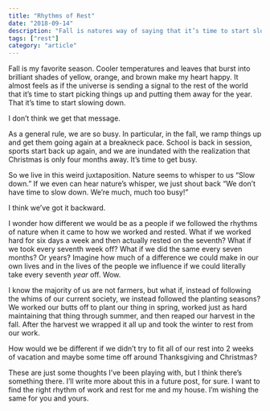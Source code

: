 ```yaml
---
title: "Rhythms of Rest"
date: "2018-09-14"
description: "Fall is natures way of saying that it’s time to start slowing down."
tags: ["rest"]
category: "article"
---
```


Fall is my favorite season. Cooler temperatures and leaves that burst into brilliant shades of yellow, orange, and brown make my heart happy. It almost feels as if the universe is sending a signal to the rest of the world that it’s time to start picking things up and putting them away for the year. That it’s time to start slowing down.

I don’t think we get that message.

As a general rule, we are so busy. In particular, in the fall, we ramp things up and get them going again at a breakneck pace. School is back in session, sports start back up again, and we are inundated with the realization that Christmas is only four months away. It’s time to get busy.

So we live in this weird juxtaposition. Nature seems to whisper to us “Slow down.” If we even can hear nature’s whisper, we just shout back “We don’t have time to slow down. We’re much, much too busy!”

I think we’ve got it backward.

I wonder how different we would be as a people if we followed the rhythms of nature when it came to how we worked and rested. What if we worked hard for six days a week and then actually rested on the seventh? What if we took every seventh week off? What if we did the same every seven months? Or years? Imagine how much of a difference we could make in our own lives and in the lives of the people we influence if we could literally take every seventh _year_ off. Wow.

I know the majority of us are not farmers, but what if, instead of following the whims of our current society, we instead followed the planting seasons? We worked our butts off to plant our thing in spring, worked just as hard maintaining that thing through summer, and then reaped our harvest in the fall. After the harvest we wrapped it all up and took the winter to rest from our work.

How would we be different if we didn’t try to fit all of our rest into 2 weeks of vacation and maybe some time off around Thanksgiving and Christmas?

These are just some thoughts I’ve been playing with, but I think there’s something there. I’ll write more about this in a future post, for sure. I want to find the right rhythm of work and rest for me and my house. I’m wishing the same for you and yours.
